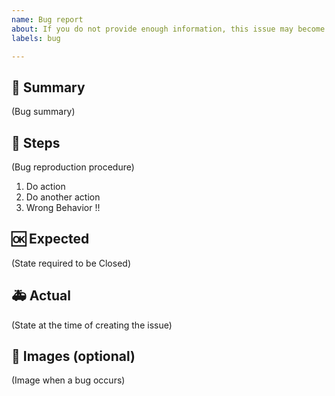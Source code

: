 ```yaml
---
name: Bug report
about: If you do not provide enough information, this issue may become obsolete and eventually be removed.
labels: bug

---
```


## 🐛 Summary

(Bug summary)

## 👀 Steps

(Bug reproduction procedure)

1. Do action
2. Do another action
3. Wrong Behavior !!

## 🆗 Expected

(State required to be Closed)

## 🚑 Actual

(State at the time of creating the issue)

## 📎 Images (optional)

(Image when a bug occurs)
